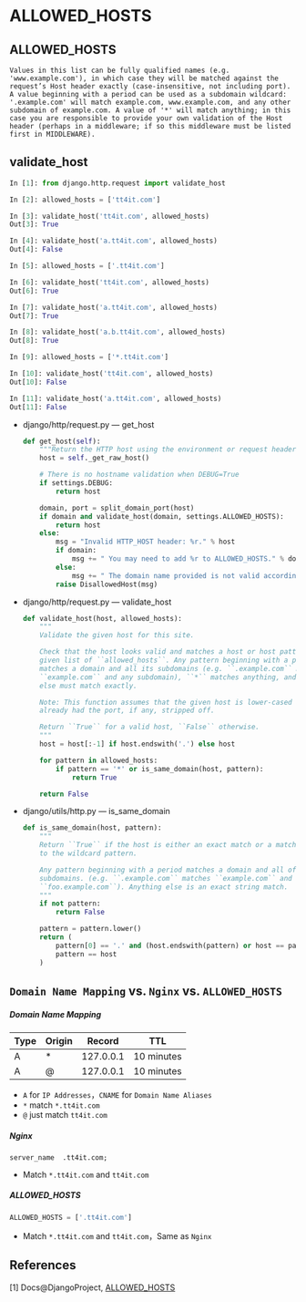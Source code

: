 # ALLOWED_HOSTS

## ALLOWED_HOSTS

```
Values in this list can be fully qualified names (e.g. 'www.example.com'), in which case they will be matched against the request’s Host header exactly (case-insensitive, not including port). A value beginning with a period can be used as a subdomain wildcard: '.example.com' will match example.com, www.example.com, and any other subdomain of example.com. A value of '*' will match anything; in this case you are responsible to provide your own validation of the Host header (perhaps in a middleware; if so this middleware must be listed first in MIDDLEWARE).
```

##  validate_host
```python
In [1]: from django.http.request import validate_host

In [2]: allowed_hosts = ['tt4it.com']

In [3]: validate_host('tt4it.com', allowed_hosts)
Out[3]: True

In [4]: validate_host('a.tt4it.com', allowed_hosts)
Out[4]: False

In [5]: allowed_hosts = ['.tt4it.com']

In [6]: validate_host('tt4it.com', allowed_hosts)
Out[6]: True

In [7]: validate_host('a.tt4it.com', allowed_hosts)
Out[7]: True

In [8]: validate_host('a.b.tt4it.com', allowed_hosts)
Out[8]: True

In [9]: allowed_hosts = ['*.tt4it.com']

In [10]: validate_host('tt4it.com', allowed_hosts)
Out[10]: False

In [11]: validate_host('a.tt4it.com', allowed_hosts)
Out[11]: False
```
* django/http/request.py — get_host

  ```python
  def get_host(self):
      """Return the HTTP host using the environment or request headers."""
      host = self._get_raw_host()

      # There is no hostname validation when DEBUG=True
      if settings.DEBUG:
          return host

      domain, port = split_domain_port(host)
      if domain and validate_host(domain, settings.ALLOWED_HOSTS):
          return host
      else:
          msg = "Invalid HTTP_HOST header: %r." % host
          if domain:
              msg += " You may need to add %r to ALLOWED_HOSTS." % domain
          else:
              msg += " The domain name provided is not valid according to RFC 1034/1035."
          raise DisallowedHost(msg)
  ```


* django/http/request.py — validate_host

  ```python
  def validate_host(host, allowed_hosts):
      """
      Validate the given host for this site.

      Check that the host looks valid and matches a host or host pattern in the
      given list of ``allowed_hosts``. Any pattern beginning with a period
      matches a domain and all its subdomains (e.g. ``.example.com`` matches
      ``example.com`` and any subdomain), ``*`` matches anything, and anything
      else must match exactly.

      Note: This function assumes that the given host is lower-cased and has
      already had the port, if any, stripped off.

      Return ``True`` for a valid host, ``False`` otherwise.
      """
      host = host[:-1] if host.endswith('.') else host

      for pattern in allowed_hosts:
          if pattern == '*' or is_same_domain(host, pattern):
              return True

      return False
  ```


* django/utils/http.py — is_same_domain

  ```python
  def is_same_domain(host, pattern):
      """
      Return ``True`` if the host is either an exact match or a match
      to the wildcard pattern.

      Any pattern beginning with a period matches a domain and all of its
      subdomains. (e.g. ``.example.com`` matches ``example.com`` and
      ``foo.example.com``). Anything else is an exact string match.
      """
      if not pattern:
          return False

      pattern = pattern.lower()
      return (
          pattern[0] == '.' and (host.endswith(pattern) or host == pattern[1:]) or
          pattern == host
      )
  ```

## ``Domain Name Mapping`` vs. ``Nginx`` vs. ``ALLOWED_HOSTS`` 
##### *Domain Name Mapping*

| Type | Origin | Record    | TTL        |
| ---- | ------ | --------- | ---------- |
| A    | *      | 127.0.0.1 | 10 minutes |
| A    | @      | 127.0.0.1 | 10 minutes |

* ``A`` for ``IP Addresses``，``CNAME`` for ``Domain Name Aliases``
* ``*`` match ``*.tt4it.com``
* ``@`` just match ``tt4it.com``

##### *Nginx*
```
server_name  .tt4it.com;
```
* Match ``*.tt4it.com`` and ``tt4it.com``

##### *ALLOWED_HOSTS*
```python
ALLOWED_HOSTS = ['.tt4it.com']
```
* Match ``*.tt4it.com`` and ``tt4it.com``，Same as ``Nginx``

## References
[1] Docs@DjangoProject, [ALLOWED_HOSTS](https://docs.djangoproject.com/en/dev/ref/settings/#allowed-hosts)

